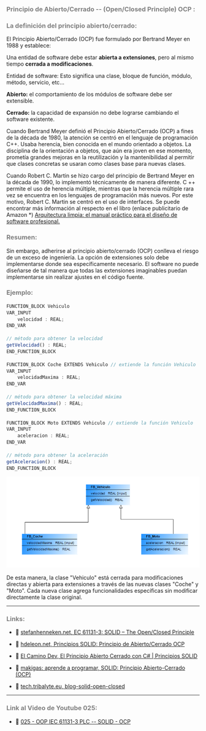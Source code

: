 ### <span style="color:grey"> Principio de Abierto/Cerrado --  (Open/Closed Principle) OCP :</span>

### <span style="color:grey">La definición del principio abierto/cerrado:</span>
El Principio Abierto/Cerrado (OCP) fue formulado por Bertrand Meyer en 1988 y establece:

Una entidad de software debe estar **abierta a extensiones**, pero al mismo tiempo **cerrada a modificaciones**.

Entidad de software: Esto significa una clase, bloque de función, módulo, método, servicio, etc...

**Abierto:** el comportamiento de los módulos de software debe ser extensible.

**Cerrado:** la capacidad de expansión no debe lograrse cambiando el software existente.

Cuando Bertrand Meyer definió el Principio Abierto/Cerrado (OCP) a fines de la década de 1980, la atención se centró en el lenguaje de programación C++. Usaba herencia, bien conocida en el mundo orientado a objetos. La disciplina de la orientación a objetos, que aún era joven en ese momento, prometía grandes mejoras en la reutilización y la mantenibilidad al permitir que clases concretas se usaran como clases base para nuevas clases.

Cuando Robert C. Martin se hizo cargo del principio de Bertrand Meyer en la década de 1990, lo implementó técnicamente de manera diferente. C ++ permite el uso de herencia múltiple, mientras que la herencia múltiple rara vez se encuentra en los lenguajes de programación más nuevos. Por este motivo, Robert C. Martin se centró en el uso de interfaces. Se puede encontrar más información al respecto en el libro (enlace publicitario de Amazon *) [Arquitectura limpia: el manual práctico para el diseño de software profesional.](https://www.amazon.de/gp/product/395845724X/ref=as_li_tl?ie=UTF8&camp=1638&creative=6742&creativeASIN=395845724X&linkCode=as2&tag=0101e3-21&linkId=77473018891c27120a9cebe02be17c27)

### <span style="color:grey">Resumen:</span>
Sin embargo, adherirse al principio abierto/cerrado (OCP) conlleva el riesgo de un exceso de ingeniería. La opción de extensiones solo debe implementarse donde sea específicamente necesario. El software no puede diseñarse de tal manera que todas las extensiones imaginables puedan implementarse sin realizar ajustes en el código fuente.

### <span style="color:grey">Ejemplo:</span>

```javascript
FUNCTION_BLOCK Vehiculo
VAR_INPUT
    velocidad : REAL;
END_VAR

// método para obtener la velocidad
getVelocidad() : REAL;
END_FUNCTION_BLOCK

FUNCTION_BLOCK Coche EXTENDS Vehiculo // extiende la función Vehiculo
VAR_INPUT
    velocidadMaxima : REAL;
END_VAR

// método para obtener la velocidad máxima
getVelocidadMaxima() : REAL;
END_FUNCTION_BLOCK

FUNCTION_BLOCK Moto EXTENDS Vehiculo // extiende la función Vehiculo
VAR_INPUT
    aceleracion : REAL;
END_VAR

// método para obtener la aceleración
getAceleracion() : REAL;
END_FUNCTION_BLOCK
```
![SOLID_OCP](../imagenes/SOLID_OCP.PNG)

De esta manera, la clase "Vehiculo" está cerrada para modificaciones directas y abierta para extensiones a través de las nuevas clases "Coche" y "Moto". Cada nueva clase agrega funcionalidades específicas sin modificar directamente la clase original.
***
### <span style="color:grey">Links:</span>

- 🔗 [stefanhenneken.net, EC 61131-3: SOLID – The Open/Closed Principle](https://stefanhenneken.net/2023/04/06/iec-61131-3-solid-the-open-closed-principle/)

- 🔗 [hdeleon.net, Principios SOLID: Principio de Abierto/Cerrado OCP](https://www.youtube.com/watch?v=ViKWVjyMUwQ)

- 🔗 [El Camino Dev, El Principio Abierto Cerrado con C# | Principios SOLID](https://www.youtube.com/watch?v=D7gaQOgZ4Qs)

- 🔗 [makigas: aprende a programar, SOLID: Principio Abierto-Cerrado (OCP)](https://www.youtube.com/watch?v=3QvSS4BEfPs&list=PLTd5ehIj0goO1JFIfukh3UtU9e0BeFM9K&index=2)

- 🔗 [tech.tribalyte.eu, blog-solid-open-closed](https://tech.tribalyte.eu/blog-solid-open-closed)
***
### <span style="color:grey">Link al Video de Youtube 025:</span>
- 🔗 [025 - OOP IEC 61131-3 PLC -- SOLID - OCP](https://youtu.be/75WajVrs6Wo)
